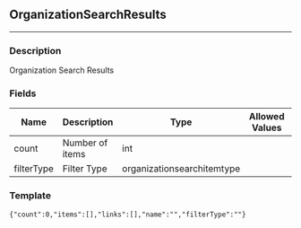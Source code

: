 ## OrganizationSearchResults
---
### Description
Organization Search Results
### Fields
| Name | Description | Type | Allowed Values | Required |
| ---- | ----------- | ---- | -------------- | -------- |
| count | Number of items | int |  | false |
| filterType | Filter Type | organizationsearchitemtype |  | false |
### Template
```
{"count":0,"items":[],"links":[],"name":"","filterType":""}
```
